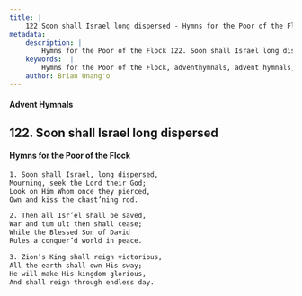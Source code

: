 ```yaml
---
title: |
    122 Soon shall Israel long dispersed - Hymns for the Poor of the Flock
metadata:
    description: |
        Hymns for the Poor of the Flock 122. Soon shall Israel long dispersed. Soon shall Israel, long dispersed, Mourning, seek the Lord their God;  Look on Him Whom once they pierced,  Own and kiss the chast’ning rod. 
    keywords:  |
        Hymns for the Poor of the Flock, adventhymnals, advent hymnals, Soon shall Israel long dispersed, Soon shall Israel, long dispersed,, 
    author: Brian Onang'o
---
```


#### Advent Hymnals
## 122. Soon shall Israel long dispersed
####  Hymns for the Poor of the Flock

```txt
1. Soon shall Israel, long dispersed,
Mourning, seek the Lord their God; 
Look on Him Whom once they pierced, 
Own and kiss the chast’ning rod.

2. Then all Isr’el shall be saved,
War and tum ult then shall cease; 
While the Blessed Son of David 
Rules a conquer’d world in peace.

3. Zion’s King shall reign victorious,
All the earth shall own His sway;
He will make His kingdom glorious, 
And shall reign through endless day.
```